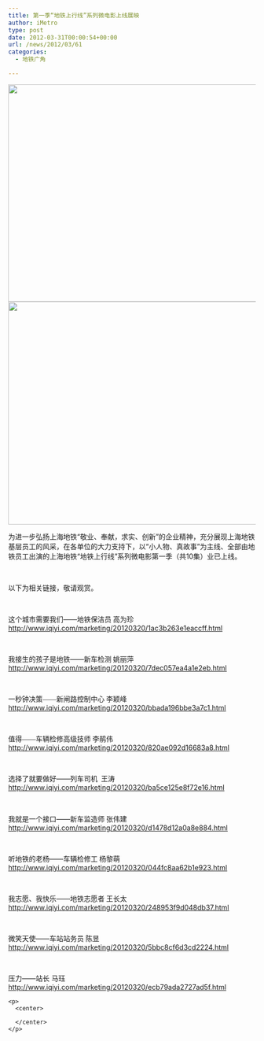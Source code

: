 ```yaml
---
title: 第一季“地铁上行线”系列微电影上线展映
author: iMetro
type: post
date: 2012-03-31T00:00:54+00:00
url: /news/2012/03/61
categories:
  - 地铁广角

---
```

<img class="alignnone" title="1" src="http://shmetro.com/node65/node69/201203/images/img111334_0.jpg" alt="" width="726" height="442" />

<img class="alignnone" title="2" src="http://shmetro.com/node65/node69/201203/images/img111334_3.jpg" alt="" width="726" height="453" /> 

<div>
  <p>
    为进一步弘扬上海地铁“敬业、奉献，求实、创新”的企业精神，充分展现上海地铁基层员工的风采，在各单位的大力支持下，以“小人物、真故事”为主线、全部由地铁员工出演的上海地铁“地铁上行线”系列微电影第一季（共10集）业已上线。
  </p>
  
  <p>
    <span><span style="font-family: Cambria;"> </span></span>
  </p>
  
  <p>
    以下为相关链接，敬请观赏。
  </p>
  
  <p>
    <span style="font-family: Cambria;"><span> </span></span>
  </p>
  
  <p>
    <span>这个城市需要我们——地铁保洁员<span style="font-family: Cambria;"> </span>高为珍<a href="http://10.1.44.18/stfbhttp:/www.iqiyi.com/marketing/20120320/1ac3b263e1eaccff.html"><span style="text-decoration: underline;">http://www.iqiyi.com/marketing/20120320/1ac3b263e1eaccff.html</span></a></span>
  </p>
  
  <p>
    <span style="font-family: Cambria;"><span> </span></span>
  </p>
  
  <p>
    <span>我接生的孩子是地铁——新车检测<span style="font-family: Cambria;"> </span>姚丽萍<a href="http://10.1.44.18/stfbhttp:/www.iqiyi.com/marketing/20120320/7dec057ea4a1e2eb.html"><span style="text-decoration: underline;">http://www.iqiyi.com/marketing/20120320/7dec057ea4a1e2eb.html</span></a></span>
  </p>
  
  <p>
    <span style="font-family: Cambria;"><span> </span></span>
  </p>
  
  <p>
    <span>一秒钟决策<span style="font-family: Cambria;">——</span>新闸路控制中心<span style="font-family: Cambria;"> </span>李颖峰<a href="http://10.1.44.18/stfbhttp:/www.iqiyi.com/marketing/20120320/bbada196bbe3a7c1.html"><span style="text-decoration: underline;">http://www.iqiyi.com/marketing/20120320/bbada196bbe3a7c1.html</span></a></span>
  </p>
  
  <p>
    <span style="font-family: Cambria;"><span> </span></span>
  </p>
  
  <p>
    <span>值得<span style="font-family: Cambria;">——</span>车辆检修高级技师<span style="font-family: Cambria;"> </span>李鹃伟<a href="http://10.1.44.18/stfbhttp:/www.iqiyi.com/marketing/20120320/820ae092d16683a8.html"><span style="text-decoration: underline;">http://www.iqiyi.com/marketing/20120320/820ae092d16683a8.html</span></a></span>
  </p>
  
  <p>
    <span style="font-family: Cambria;"><span> </span></span>
  </p>
  
  <p>
    <span>选择了就要做好——列车司机<span style="font-family: Cambria;">  </span>王涛<a href="http://10.1.44.18/stfbhttp:/www.iqiyi.com/marketing/20120320/ba5ce125e8f72e16.html"><span style="text-decoration: underline;">http://www.iqiyi.com/marketing/20120320/ba5ce125e8f72e16.html</span></a></span>
  </p>
  
  <p>
    &nbsp;
  </p>
  
  <p>
    <span>我就是一个接口——新车监造师<span style="font-family: Cambria;"> </span>张伟建<a href="http://10.1.44.18/stfbhttp:/www.iqiyi.com/marketing/20120320/d1478d12a0a8e884.html"><span style="text-decoration: underline;">http://www.iqiyi.com/marketing/20120320/d1478d12a0a8e884.html</span></a></span>
  </p>
  
  <p>
    <span style="font-family: Cambria;"><span> </span></span>
  </p>
  
  <p>
    <span>听地铁的老杨——车辆检修工<span style="font-family: Cambria;"> </span>杨黎萌<a href="http://10.1.44.18/stfbhttp:/www.iqiyi.com/marketing/20120320/044fc8aa62b1e923.html"><span style="text-decoration: underline;">http://www.iqiyi.com/marketing/20120320/044fc8aa62b1e923.html</span></a></span>
  </p>
  
  <p>
    <span style="font-family: Cambria;"><span> </span></span>
  </p>
  
  <p>
    <span>我志愿、我快乐——地铁志愿者<span style="font-family: Cambria;"> </span>王长太<a href="http://10.1.44.18/stfbhttp:/www.iqiyi.com/marketing/20120320/248953f9d048db37.html"><span style="text-decoration: underline;">http://www.iqiyi.com/marketing/20120320/248953f9d048db37.html</span></a></span>
  </p>
  
  <p>
    <span style="font-family: Cambria;"><span> </span></span>
  </p>
  
  <p>
    <span>微笑天使——车站站务员<span style="font-family: Cambria;"> </span>陈昱<a href="http://10.1.44.18/stfbhttp:/www.iqiyi.com/marketing/20120320/5bbc8cf6d3cd2224.html"><span style="text-decoration: underline;">http://www.iqiyi.com/marketing/20120320/5bbc8cf6d3cd2224.html</span></a></span>
  </p>
  
  <p>
    <span><span style="font-family: Cambria;"> </span></span>
  </p>
  
  <p>
    压力——站长 马珏<a href="http://10.1.44.18/stfbhttp:/www.iqiyi.com/marketing/20120320/ecb79ada2727ad5f.html"><span style="text-decoration: underline;">http://www.iqiyi.com/marketing/20120320/ecb79ada2727ad5f.html</span></a></div> 
    
    <p>
      <center>
         
      </center>
    </p>